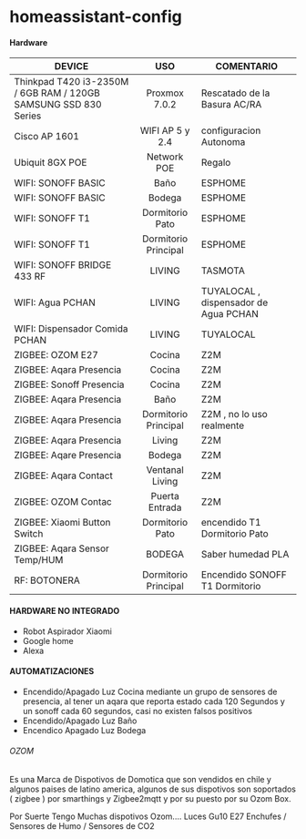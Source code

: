 # homeassistant-config



#### Hardware

| DEVICE    |                 USO               | COMENTARIO                                                                                          |
|----------------------------------------------------------------------------------------------------------------------------------------------------------------------|:-------------------------------------------------------------------------------------------------------------------------:|------------------------------------------------------------------------------------------------|
| Thinkpad T420 i3-2350M / 6GB RAM   / 120GB SAMSUNG SSD 830 Series | Proxmox 7.0.2   | Rescatado de la Basura AC/RA |
| Cisco AP 1601 | WIFI AP 5 y 2.4 | configuracion Autonoma |
| Ubiquit 8GX POE | Network POE | Regalo |
| WIFI: SONOFF BASIC | Baño | ESPHOME |
| WIFI: SONOFF BASIC | Bodega | ESPHOME |
| WIFI: SONOFF T1         | Dormitorio Pato | ESPHOME |
| WIFI: SONOFF T1         | Dormitorio Principal | ESPHOME |
| WIFI: SONOFF BRIDGE 433 RF | LIVING | TASMOTA |
| WIFI: Agua PCHAN | LIVING | TUYALOCAL , dispensador de Agua PCHAN |
| WIFI: Dispensador Comida PCHAN | LIVING | TUYALOCAL |
| ZIGBEE: OZOM E27 | Cocina | Z2M |
| ZIGBEE: Aqara Presencia | Cocina | Z2M |
| ZIGBEE: Sonoff Presencia | Cocina | Z2M |
| ZIGBEE: Aqara Presencia | Baño | Z2M |
| ZIGBEE: Aqara Presencia | Dormitorio Principal | Z2M , no lo uso realmente|
| ZIGBEE: Aqara Presencia | Living | Z2M |
| ZIGBEE: Aqare Presencia | Bodega | Z2M |
| ZIGBEE: Aqara Contact   | Ventanal Living | Z2M |
| ZIGBEE: OZOM Contac     | Puerta Entrada | Z2M |
| ZIGBEE: Xiaomi Button Switch | Dormitorio Pato | encendido T1 Dormitorio Pato |
| ZIGBEE: Aqara Sensor Temp/HUM | BODEGA | Saber humedad PLA |
| RF: BOTONERA | Dormitorio Principal | Encendido SONOFF T1 Dormitorio |

#### HARDWARE NO INTEGRADO
* Robot Aspirador Xiaomi
* Google home
* Alexa

#### AUTOMATIZACIONES

* Encendido/Apagado Luz Cocina mediante un grupo de sensores de presencia, al tener un aqara que reporta estado cada 120 Segundos y un sonoff cada 60 segundos, casi no existen falsos positivos
* Encendido/Apagado Luz Baño
* Encendico Apagado Luz Bodega

###### OZOM

Es una Marca de Dispotivos de Domotica que son vendidos en chile y algunos paises de latino america, algunos de sus dispotivos son soportados ( zigbee ) por smarthings y Zigbee2mqtt y por su puesto por su Ozom Box.

Por Suerte Tengo Muchas dispotivos Ozom.... Luces Gu10 E27 Enchufes / Sensores de Humo / Sensores de CO2

